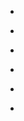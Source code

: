 
- [](/2015/10/562223a1498ebbba1afec3f0/)

- [](/2015/07/55a91056498efa9fcdb3ce3c/)

- [](/2015/03/579759862575431680/)

- [](/2015/03/573830035347542016/)

- [](/2014/10/542be8e5498eefb23c8f9afe/)

- [](/2013/01/289787044031508481/)
